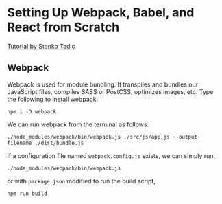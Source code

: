 # Setting Up Webpack, Babel, and React from Scratch

[Tutorial by Stanko Tadic](https://stanko.github.io/webpack-babel-react-revisited/)


## Webpack

Webpack is used for module bundling. It transpiles and bundles our JavaScript files, compiles SASS or PostCSS, optimizes images, etc. Type the following to install webpack:

`npm i -D webpack`

We can run webpack from the terminal as follows:

`./node_modules/webpack/bin/webpack.js ./src/js/app.js --output-filename ./dist/bundle.js`

If a configuration file named `webpack.config.js` exists, we can simply run,

`./node_modules/webpack/bin/webpack.js`

or with `package.json` modified to run the build script,

`npm run build`
